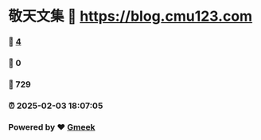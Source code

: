 # 敬天文集 :link: https://blog.cmu123.com 
### :page_facing_up: [4](https://blog.cmu123.com/tag.html) 
### :speech_balloon: 0 
### :hibiscus: 729 
### :alarm_clock: 2025-02-03 18:07:05 
### Powered by :heart: [Gmeek](https://github.com/Meekdai/Gmeek)
